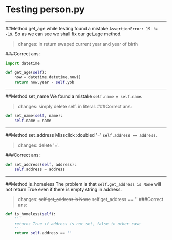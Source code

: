 # Testing person.py

---
##Method get_age
while testing found a mistake
`AssertionError: 19 != -19`.
So as we can see we shall fix our get_age method.
> changes: in return swaped current year and year of birth

###Correct ans:

```python
import datetime

def get_age(self):
    now = datetime.datetime.now()
    return now.year - self.yob 
```
---
##Method set_name
We found a mistake `self.name = self.name`.
>changes: simply delete self. in literal.
###Correct ans:

```python
def set_name(self, name):
    self.name = name
```
---
##Method set_address
Missclick :doubled '=' `self.address == address`.
>changes: delete '='.

###Correct ans:
```python
def set_address(self, address):
    self.address = address
```
---
##Method is_homeless
The problem is that `self.get_address is None` 
will not return True even if there is empty 
string in address.
>changes: ~~self.get_address is None~~ self.get_address == ''
###Correct ans:
```python
def is_homeless(self):
    '''
    returns True if address is not set, false in other case
    '''
    return self.address == ''
```
